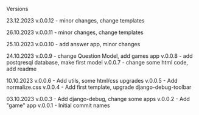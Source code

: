 Versions

23.12.2023
v.0.0.12 - minor changes, change templates

26.10.2023
v.0.0.11 - minor changes, change templates

25.10.2023
v.0.0.10 - add answer app, minor changes

24.10.2023
v.0.0.9 - change Question Model, add games app
v.0.0.8 - add postqresql database, make first model
v.0.0.7 - change some html code, add readme

10.10.2023
v.0.0.6 - Add utils, some html/css upgrades
v.0.0.5 - Add normalize.css
v.0.0.4 - Add first template, upgrade django-debug-toolbar

03.10.2023
v.0.0.3 - Add django-debug, change some apps
v.0.0.2 - Add "game" app
v.0.0.1 - Initial commit
names